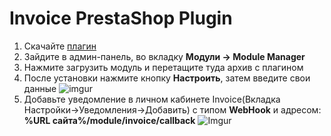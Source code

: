 # Invoice PrestaShop Plugin

1. Скачайте [плагин](https://github.com/Invoice-LLC/Invoice.Module.PrestaShop/raw/master/invoice.zip)
2. Зайдите в админ-панель, во вкладку **Модули -> Module Manager**
3. Нажмите загрузить модуль и перетащите туда архив с плагином
4. После установки нажмите кнопку **Настроить**, затем введите свои данные
![imgur](https://imgur.com/jyu3ghU.png)
6. Добавьте уведомление в личном кабинете Invoice(Вкладка Настройки->Уведомления->Добавить)
   с типом **WebHook** и адресом: **%URL сайта%/module/invoice/callback**
![Imgur](https://imgur.com/LZEozhf.png)
